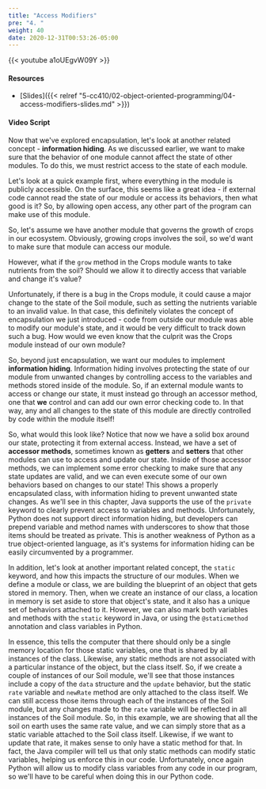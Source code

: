 ```yaml
---
title: "Access Modifiers"
pre: "4. "
weight: 40
date: 2020-12-31T00:53:26-05:00
---
```


{{< youtube a1oUEgvW09Y >}}

#### Resources

* [Slides]({{< relref "5-cc410/02-object-oriented-programming/04-access-modifiers-slides.md" >}})

#### Video Script

Now that we've explored encapsulation, let's look at another related concept - **information hiding**. As we discussed earlier, we want to make sure that the behavior of one module cannot affect the state of other modules. To do this, we must restrict access to the state of each module. 

Let's look at a quick example first, where everything in the module is publicly accessible. On the surface, this seems like a great idea - if external code cannot read the state of our module or access its behaviors, then what good is it? So, by allowing open access, any other part of the program can make use of this module.

So, let's assume we have another module that governs the growth of crops in our ecosystem. Obviously, growing crops involves the soil, so we'd want to make sure that module can access our module. 

However, what if the `grow` method in the Crops module wants to take nutrients from the soil? Should we allow it to directly access that variable and change it's value? 

Unfortunately, if there is a bug in the Crops module, it could cause a major change to the state of the Soil module, such as setting the nutrients variable to an invalid value. In that case, this definitely violates the concept of encapsulation we just introduced - code from outside our module was able to modify our module's state, and it would be very difficult to track down such a bug. How would we even know that the culprit was the Crops module instead of our own module?

So, beyond just encapsulation, we want our modules to implement **information hiding**. Information hiding involves protecting the state of our module from unwanted changes by controlling access to the variables and methods stored inside of the module. So, if an external module wants to access or change our state, it must instead go through an accessor method, one that **we** control and can add our own error checking code to. In that way, any and all changes to the state of this module are directly controlled by code within the module itself!

So, what would this look like? Notice that now we have a solid box around our state, protecting it from external access. Instead, we have a set of **accessor methods**, sometimes known as **getters** and **setters** that other modules can use to access and update our state. Inside of those accessor methods, we can implement some error checking to make sure that any state updates are valid, and we can even execute some of our own behaviors based on changes to our state! This shows a properly encapsulated class, with information hiding to prevent unwanted state changes. As we'll see in this chapter, Java supports the use of the `private` keyword to clearly prevent access to variables and methods. Unfortunately, Python does not support direct information hiding, but developers can prepend variable and method names with underscores to show that those items should be treated as private. This is another weakness of Python as a true object-oriented language, as it's systems for information hiding can be easily circumvented by a programmer. 

In addition, let's look at another important related concept, the `static` keyword, and how this impacts the structure of our modules. When we define a module or class, we are building the blueprint of an object that gets stored in memory. Then, when we create an instance of our class, a location in memory is set aside to store that object's state, and it also has a unique set of behaviors attached to it. However, we can also mark both variables and methods with the `static` keyword in Java, or using the `@staticmethod` annotation and class variables in Python. 

In essence, this tells the computer that there should only be a single memory location for those static variables, one that is shared by all instances of the class. Likewise, any static methods are not associated with a particular instance of the object, but the class itself. So, if we create a couple of instances of our Soil module, we'll see that those instances include a copy of the `data` structure and the `update` behavior, but the static `rate` variable and `newRate` method are only attached to the class itself. We can still access those items through each of the instances of the Soil module, but any changes made to the `rate` variable will be reflected in all instances of the Soil module. So, in this example, we are showing that all the soil on earth uses the same rate value, and we can simply store that as a static variable attached to the Soil class itself. Likewise, if we want to update that rate, it makes sense to only have a static method for that. In fact, the Java compiler will tell us that only static methods can modify static variables, helping us enforce this in our code. Unfortunately, once again Python will allow us to modify class variables from any code in our program, so we'll have to be careful when doing this in our Python code. 

